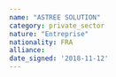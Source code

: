 ```yaml
---
name: "ASTREE SOLUTION"
category: private_sector
nature: "Entreprise"
nationality: FRA
alliance: 
date_signed: '2018-11-12'
---
```

    